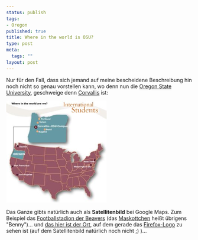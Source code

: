 ```yaml
--- 
status: publish
tags: 
- Oregon
published: true
title: Where in the world is OSU?
type: post
meta: 
  tags: ""
layout: post
---
```

Nur für den Fall, dass sich jemand auf meine bescheidene Beschreibung hin noch nicht so genau vorstellen kann, wo denn nun die <a href="http://oregonstate.edu/">Oregon State University</a>, geschweige denn <a href="http://www.ci.corvallis.or.us/">Corvallis</a> ist:

<a href="http://oregonstate.edu/admissions/international/map.html"><img src='/media/wp/050601osumap.jpg' alt='OSU Map' class="centered" /></a>

Das Ganze gibts natürlich auch als <strong>Satellitenbild</strong> bei Google Maps. Zum Beispiel das <a href="http://maps.google.com/maps?q=corvallis,+or&ll=44.559528,-123.281536&spn=0.005600,0.010579&t=k&hl=en">Footballstadion der Beavers</a> (das <a href="http://osubeavers.collegesports.com/sports/m-footbl/orst-m-footbl-body.html">Maskottchen</a> heißt übrigens "Benny")... und <a href="http://maps.google.com/maps?q=corvallis,+or&ll=44.565589,-123.278511&spn=0.005289,0.010579&t=k&hl=en">das hier ist der Ort</a>, auf dem gerade das <a href="http://fredericiana.de/archives/2005/05/31/gute-lug/">Firefox-Logo</a> zu sehen ist (auf dem Satellitenbild natürlich noch nicht ;) )...
